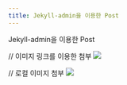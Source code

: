 ```yaml
---
title: Jekyll-admin을 이용한 Post
---
```


Jekyll-admin을 이용한 Post

// 이미지 링크를 이용한 첨부
![](https://imgnews.pstatic.net/image/382/2019/08/04/0000751622_001_20190804150320509.jpg?type=w647)

// 로컬 이미지 첨부
![](http://)